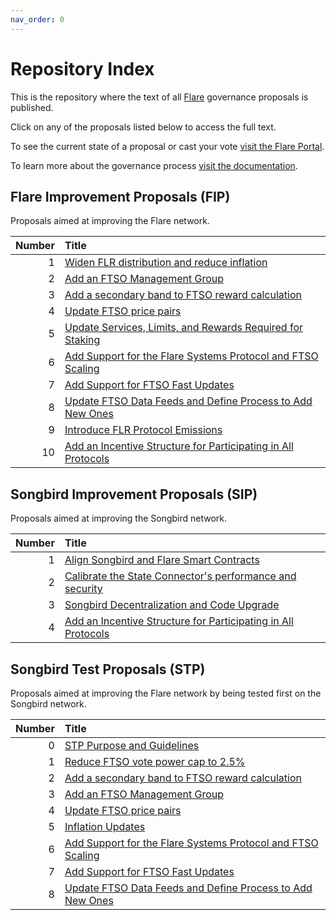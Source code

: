 ```yaml
---
nav_order: 0
---
```


# Repository Index

This is the repository where the text of all [Flare](https://flare.network) governance proposals is published.

Click on any of the proposals listed below to access the full text.

To see the current state of a proposal or cast your vote [visit the Flare Portal](https://portal.flare.network).

To learn more about the governance process [visit the documentation](https://docs.flare.network/tech/governance).

## Flare Improvement Proposals (FIP)

Proposals aimed at improving the Flare network.

| Number | Title                                                                        |
| -----: | :--------------------------------------------------------------------------- |
|      1 | [Widen FLR distribution and reduce inflation](FIP/FIP_1.md)                  |
|      2 | [Add an FTSO Management Group](FIP/FIP_2.md)                                 |
|      3 | [Add a secondary band to FTSO reward calculation](FIP/FIP_3.md)              |
|      4 | [Update FTSO price pairs](FIP/FIP_4.md)                                      |
|      5 | [Update Services, Limits, and Rewards Required for Staking](FIP/FIP_5.md)    |
|      6 | [Add Support for the Flare Systems Protocol and FTSO Scaling](FIP/FIP_6.md)  |
|      7 | [Add Support for FTSO Fast Updates](FIP/FIP_7.md)                            |
|      8 | [Update FTSO Data Feeds and Define Process to Add New Ones](./FIP/FIP_8.md)  |
|      9 | [Introduce FLR Protocol Emissions](./FIP/FIP_9.md)                           |
|     10 | [Add an Incentive Structure for Participating in All Protocols](./FIP/FIP_10.md) |

## Songbird Improvement Proposals (SIP)

Proposals aimed at improving the Songbird network.

| Number | Title                                                                    |
| -----: | :----------------------------------------------------------------------- |
|      1 | [Align Songbird and Flare Smart Contracts](SIP/SIP_1.md)                 |
|      2 | [Calibrate the State Connector's performance and security](SIP/SIP_2.md) |
|      3 | [Songbird Decentralization and Code Upgrade](SIP/SIP_3.md)               |
|      4 | [Add an Incentive Structure for Participating in All Protocols](./SIP/SIP_4.md) |

## Songbird Test Proposals (STP)

Proposals aimed at improving the Flare network by being tested first on the Songbird network.

| Number | Title                                                                       |
| -----: | :-------------------------------------------------------------------------- |
|      0 | [STP Purpose and Guidelines](STP/STP_0.md)                                  |
|      1 | [Reduce FTSO vote power cap to 2.5%](STP/STP_1.md)                          |
|      2 | [Add a secondary band to FTSO reward calculation](STP/STP_2.md)             |
|      3 | [Add an FTSO Management Group](STP/STP_3.md)                                |
|      4 | [Update FTSO price pairs](STP/STP_4.md)                                     |
|      5 | [Inflation Updates](STP/STP_5.md)                                           |
|      6 | [Add Support for the Flare Systems Protocol and FTSO Scaling](STP/STP_6.md) |
|      7 | [Add Support for FTSO Fast Updates](STP/STP_7.md)                           |
|      8 | [Update FTSO Data Feeds and Define Process to Add New Ones](STP/STP_8.md)   |

<style>
    table thead tr th:first-child {
        width: 50px;
    }
</style>
